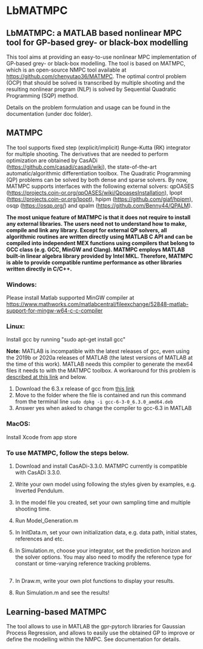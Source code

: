 # LbMATMPC
## LbMATMPC: a MATLAB based nonlinear MPC tool for GP-based grey- or black-box modelling

This tool aims at providing an easy-to-use nonlinear MPC implementation of GP-based grey- or black-box modelling. The tool is based on MATMPC, which is an open-source NMPC tool available at https://github.com/chenyutao36/MATMPC. The optimal control problem (OCP) that should be solved is transcribed by multiple shooting and the resulting nonlinear program (NLP) is solved by Sequential Quadratic Programming (SQP) method.

Details on the problem formulation and usage can be found in the documentation (under doc folder).

## MATMPC

The tool supports fixed step (explicit/implicit) Runge-Kutta (RK) integrator for multiple shooting. The derivatives that are needed to perform optimization are obtained by CasADi (https://github.com/casadi/casadi/wiki), the state-of-the-art automatic/algorithmic differentiation toolbox. The Quadratic Programming (QP) problems can be solved by both dense and sparse solvers. By now, MATMPC supports interfaces with the following external solvers: qpOASES (https://projects.coin-or.org/qpOASES/wiki/QpoasesInstallation), Ipopt (https://projects.coin-or.org/Ipopt), hpipm (https://github.com/giaf/hpipm), osqp (https://osqp.org/) and qpalm (https://github.com/Benny44/QPALM).

**The most unique feature of MATMPC is that it does not require to install any external libraries. The users need not to understand how to make, compile and link any library. Except for external QP solvers, all algorithmic routines are written directly using MATLAB C API and can be compiled into independent MEX functions using compilers that belong to GCC class (e.g. GCC, MinGW and Clang). MATMPC employs MATLAB built-in linear algebra library provided by Intel MKL. Therefore, MATMPC is able to provide compatible runtime performance as other libraries written directly in C/C++.**

### Windows:

Please install Matlab supported MinGW compiler at https://www.mathworks.com/matlabcentral/fileexchange/52848-matlab-support-for-mingw-w64-c-c-compiler

### Linux:

Install gcc by running "sudo apt-get install gcc"

**Note:** MATLAB is incompatible with the latest releases of gcc, even using the 2019b or 2020a releases of MATLAB (the latest versions of MATLAB at the time of this work). MATLAB needs this compiler to generate the mex64 files it needs to with the MATMPC toolbox. A workaround for this problem is [described at this link](https://www.mathworks.com/matlabcentral/answers/407502-incompatible-gcc-version-with-mex) and below.

1. Download the 6.3.x release of gcc from [this link](https://drive.google.com/file/d/1VYb08z7BQH6LQDimcob_jsDHFjjNO8dY/view?usp=sharing)
2. Move to the folder where the file is contained and run this command from the terminal line `sudo dpkg -i gcc-6-3-0_6.3.0_amd64.deb`
3. Answer yes when asked to change the compiler to gcc-6.3 in MATLAB

### MacOS:

Install Xcode from app store

### To use MATMPC, follow the steps below.

1. Download and install CasADi-3.3.0. MATMPC currently is compatible with CasADi 3.3.0.

2. Write your own model using following the styles given by examples, e.g. Inverted Pendulum.

3. In the model file you created, set your own sampling time and multiple shooting time. 

4. Run Model_Generation.m

5. In InitData.m, set your own initialization data, e.g. data path, initial states, references and etc.

6. In Simulation.m, choose your integrator, set the prediction horizon and the solver options. You may also need to modify the reference type for constant or time-varying reference tracking problems.

##

7. In Draw.m, write your own plot functions to display your results.

8. Run Simulation.m and see the results!

## Learning-based MATMPC

The tool allows to use in MATLAB the gpr-pytorch libraries for Gaussian Process Regression, and allows to easily use the obtained GP to improve or define the modelling within the NMPC. See documentation for details.
